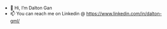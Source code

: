 - 👋 Hi, I’m Dalton Gan
- 📫 You can reach me on Linkedin @ https://www.linkedin.com/in/dalton-gml/

<!---
Dalton-G/Dalton-G is a ✨ special ✨ repository because its `README.md` (this file) appears on your GitHub profile.
You can click the Preview link to take a look at your changes.
--->
